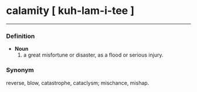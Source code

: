 # calamity [ kuh-lam-i-tee ]
---
### Definition
- **Noun**
  1. a great misfortune or disaster, as a flood or serious injury.
### Synonym
reverse, blow, catastrophe, cataclysm; mischance, mishap.
